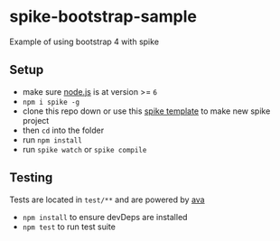# spike-bootstrap-sample

Example of using bootstrap 4 with spike

## Setup

- make sure [node.js](http://nodejs.org) is at version >= `6`
- `npm i spike -g`
- clone this repo down or use this [spike template](https://github.com/bangzek/spike-tpl-bootstrap) to make new spike project
- then `cd` into the folder
- run `npm install`
- run `spike watch` or `spike compile`

## Testing
Tests are located in `test/**` and are powered by [ava](https://github.com/sindresorhus/ava)
- `npm install` to ensure devDeps are installed
- `npm test` to run test suite

